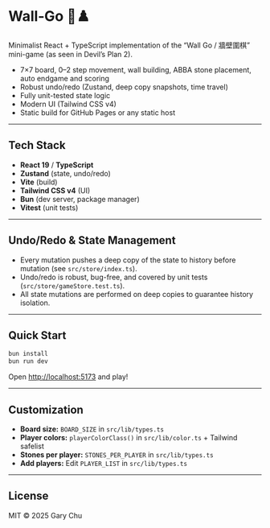 # Wall‑Go 🧱♟️

Minimalist React + TypeScript implementation of the “Wall Go / 牆壁圍棋” mini-game (as seen in Devil’s Plan 2).

- 7×7 board, 0–2 step movement, wall building, ABBA stone placement, auto endgame and scoring
- Robust undo/redo (Zustand, deep copy snapshots, time travel)
- Fully unit-tested state logic
- Modern UI (Tailwind CSS v4)
- Static build for GitHub Pages or any static host

---

## Tech Stack

- **React 19** / **TypeScript**
- **Zustand** (state, undo/redo)
- **Vite** (build)
- **Tailwind CSS v4** (UI)
- **Bun** (dev server, package manager)
- **Vitest** (unit tests)

---

## Undo/Redo & State Management

- Every mutation pushes a deep copy of the state to history before mutation (see `src/store/index.ts`).
- Undo/redo is robust, bug-free, and covered by unit tests (`src/store/gameStore.test.ts`).
- All state mutations are performed on deep copies to guarantee history isolation.

---

## Quick Start

```bash
bun install
bun run dev
```

Open [http://localhost:5173](http://localhost:5173) and play!

---

## Customization

- **Board size:** `BOARD_SIZE` in `src/lib/types.ts`
- **Player colors:** `playerColorClass()` in `src/lib/color.ts` + Tailwind safelist
- **Stones per player:** `STONES_PER_PLAYER` in `src/lib/types.ts`
- **Add players:** Edit `PLAYER_LIST` in `src/lib/types.ts`

---

## License

MIT © 2025 Gary Chu
